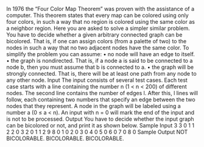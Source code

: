 In 1976 the “Four Color Map Theorem” was proven with the assistance of a computer. This theorem
states that every map can be colored using only four colors, in such a way that no region is colored
using the same color as a neighbor region.
Here you are asked to solve a simpler similar problem. You have to decide whether a given arbitrary
connected graph can be bicolored. That is, if one can assign colors (from a palette of two) to the nodes
in such a way that no two adjacent nodes have the same color. To simplify the problem you can assume:
• no node will have an edge to itself.
• the graph is nondirected. That is, if a node a is said to be connected to a node b, then you must
assume that b is connected to a.
• the graph will be strongly connected. That is, there will be at least one path from any node to
any other node.
Input
The input consists of several test cases. Each test case starts with a line containing the number n
(1 < n < 200) of different nodes. The second line contains the number of edges l. After this, l lines will
follow, each containing two numbers that specify an edge between the two nodes that they represent.
A node in the graph will be labeled using a number a (0 ≤ a < n).
An input with n = 0 will mark the end of the input and is not to be processed.
Output
You have to decide whether the input graph can be bicolored or not, and print it as shown below.
Sample Input
3
3
0 1
1 2
2 0
3
2
0 1
1 2
9
8
0 1
0 2
0 3
0 4
0 5
0 6
0 7
0 8
0
Sample Output
NOT BICOLORABLE.
BICOLORABLE.
BICOLORABLE.